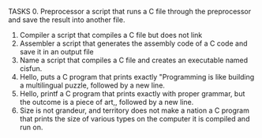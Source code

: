 TASKS
0. Preprocessor
a script that runs a C file through the preprocessor and save the result into another file.
1. Compiler
a script that compiles a C file but does not link
2. Assembler
a script that generates the assembly code of a C code and save it in an output file
3. Name
 a script that compiles a C file and creates an executable named cisfun.
4. Hello, puts
a C program that prints exactly "Programming is like building a multilingual puzzle, followed by a new line.
5. Hello, printf
 a C program that prints exactly with proper grammar, but the outcome is a piece of art,, followed by a new line.
6. Size is not grandeur, and territory does not make a nation
a C program that prints the size of various types on the computer it is compiled and run on.
